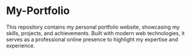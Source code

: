 # My-Portfolio
This repository contains my personal portfolio website, showcasing my skills, projects, and achievements. Built with modern web technologies, it serves as a professional online presence to highlight my expertise and experience.
